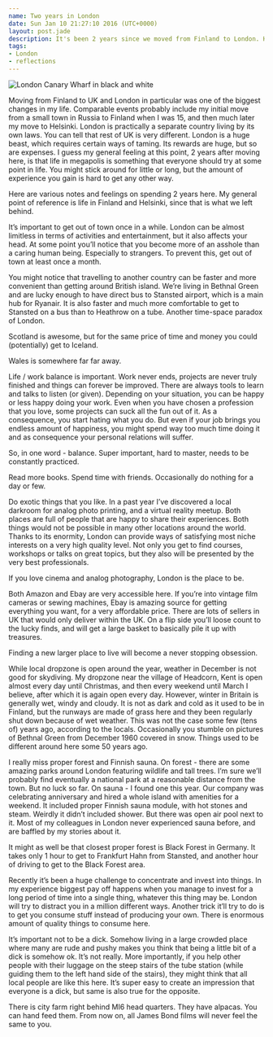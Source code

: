 ```yaml
---
name: Two years in London
date: Sun Jan 10 21:27:10 2016 (UTC+0000)
layout: post.jade
description: It's been 2 years since we moved from Finland to London. Here are my notes and feelings on living in a huge megapolis as compared to Helsinki.
tags:
- London
- reflections
---
```


<img src="https://alexsavin.me/photos/2016-01-10-london-in-review.jpg" class="featured" alt="London Canary Wharf in black and white">

Moving from Finland to UK and London in particular was one of the biggest changes in my life. Comparable events probably include my initial move from a small town in Russia to Finland when I was 15, and then much later my move to Helsinki. London is practically a separate country living by its own laws. You can tell that rest of UK is very different. London is a huge beast, which requires certain ways of taming. Its rewards are huge, but so are expenses. I guess my general feeling at this point, 2 years after moving here, is that life in megapolis is something that everyone should try at some point in life. You might stick around for little or long, but the amount of experience you gain is hard to get any other way.

Here are various notes and feelings on spending 2 years here. My general point of reference is life in Finland and Helsinki, since that is what we left behind.

It’s important to get out of town once in a while. London can be almost limitless in terms of activities and entertainment, but it also affects your head. At some point you’ll notice that you become more of an asshole than a caring human being. Especially to strangers. To prevent this, get out of town at least once a month.

You might notice that travelling to another country can be faster and more convenient than getting around British island. We’re living in Bethnal Green and are lucky enough to have direct bus to Stansted airport, which is a main hub for Ryanair. It is also faster and much more comfortable to get to Stansted on a bus than to Heathrow on a tube. Another time-space paradox of London.

Scotland is awesome, but for the same price of time and money you could (potentially) get to Iceland.

Wales is somewhere far far away.

Life / work balance is important. Work never ends, projects are never truly finished and things can forever be improved. There are always tools to learn and talks to listen (or given). Depending on your situation, you can be happy or less happy doing your work. Even when you have chosen a profession that you love, some projects can suck all the fun out of it. As a consequence, you start hating what you do. But even if your job brings you endless amount of happiness, you might spend way too much time doing it and as consequence your personal relations will suffer.

So, in one word - balance. Super important, hard to master, needs to be constantly practiced.

Read more books. Spend time with friends. Occasionally do nothing for a day or few.

Do exotic things that you like. In a past year I’ve discovered a local darkroom for analog photo printing, and a virtual reality meetup. Both places are full of people that are happy to share their experiences. Both things would not be possible in many other locations around the world. Thanks to its enormity, London can provide ways of satisfying most niche interests on a very high quality level. Not only you get to find courses, workshops or talks on great topics, but they also will be presented by the very best professionals.

If you love cinema and analog photography, London is the place to be.

Both Amazon and Ebay are very accessible here. If you’re into vintage film cameras or sewing machines, Ebay is amazing source for getting everything you want, for a very affordable price. There are lots of sellers in UK that would only deliver within the UK. On a flip side you’ll loose count to the lucky finds, and will get a large basket to basically pile it up with treasures.

Finding a new larger place to live will become a never stopping obsession.

While local dropzone is open around the year, weather in December is not good for skydiving. My dropzone near the village of Headcorn, Kent is open almost every day until Christmas, and then every weekend until March I believe, after which it is again open every day. However, winter in Britain is generally wet, windy and cloudy. It is not as dark and cold as it used to be in Finland, but the runways are made of grass here and they been regularly shut down because of wet weather. This was not the case some few (tens of) years ago, according to the locals. Occasionally you stumble on pictures of Bethnal Green from December 1960 covered in snow. Things used to be different around here some 50 years ago.

I really miss proper forest and Finnish sauna. On forest - there are some amazing parks around London featuring wildlife and tall trees. I’m sure we’ll probably find eventually a national park at a reasonable distance from the town. But no luck so far. On sauna - I found one this year. Our company was celebrating anniversary and hired a whole island with amenities for a weekend. It included proper Finnish sauna module, with hot stones and steam. Weirdly it didn’t included shower. But there was open air pool next to it. Most of my colleagues in London never experienced sauna before, and are baffled by my stories about it.

It might as well be that closest proper forest is Black Forest in Germany. It takes only 1 hour to get to Frankfurt Hahn from Stansted, and another hour of driving to get to the Black Forest area.

Recently it’s been a huge challenge to concentrate and invest into things. In my experience biggest pay off happens when you manage to invest for a long period of time into a single thing, whatever this thing may be. London will try to distract you in a million different ways. Another trick it’ll try to do is to get you consume stuff instead of producing your own. There is enormous amount of quality things to consume here.

It’s important not to be a dick. Somehow living in a large crowded place where many are rude and pushy makes you think that being a little bit of a dick is somehow ok. It’s not really. More importantly, if you help other people with their luggage on the steep stairs of the tube station (while guiding them to the left hand side of the stairs), they might think that all local people are like this here. It’s super easy to create an impression that everyone is a dick, but same is also true for the opposite.

There is city farm right behind MI6 head quarters. They have alpacas. You can hand feed them. From now on, all James Bond films will never feel the same to you.

